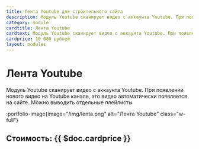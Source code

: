 ```yaml
---
title: Лента Youtube для строительного сайта
description: Модуль Youtube сканирует видео с аккаунта Youtube. При появлении нового видео на Youtube канале, это видео автоматически появляется на сайте. Можно выводить отдельные плейлисты
category: module
cardtitle: Лента Youtube
cardtext: Модуль Youtube сканирует видео с аккаунта Youtube. При появлении нового видео на Youtube канале, это видео автоматически появляется на сайте. Можно выводить отдельные плейлисты
cardprice: 10 000 рублей
layout: modules 
---
```

# Лента Youtube

Модуль Youtube сканирует видео с аккаунта Youtube. При появлении нового видео на Youtube канале, это видео автоматически появляется на сайте. Можно выводить отдельные плейлисты

:portfolio-image{image="/img/lenta.png" alt="Лента Youtube" class="w-full"}

## Стоимость: {{ $doc.cardprice }}